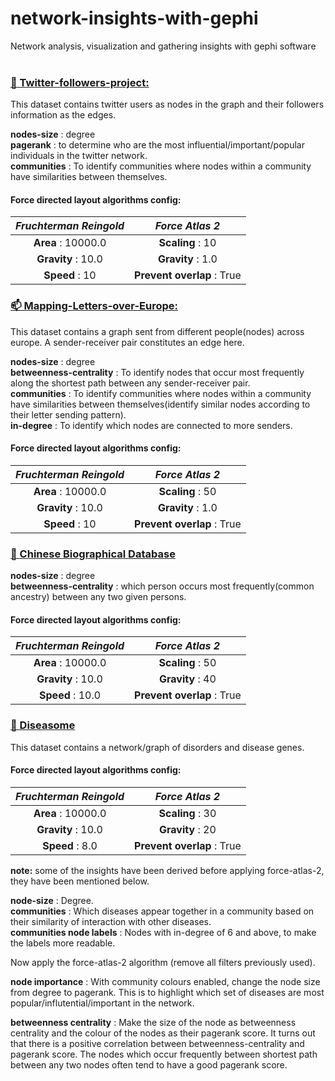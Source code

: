 # network-insights-with-gephi <br>
 Network analysis, visualization and gathering insights with gephi software <br><br>

### <ins>📱 Twitter-followers-project:</ins> <br>
This dataset contains twitter users as nodes in the graph and their followers information as the edges.<br>

**nodes-size** : degree <br>
**pagerank** : to determine who are the most influential/important/popular individuals in the twitter network. <br>
**communities** : To identify communities where nodes within a community have similarities between themselves. <br>

#### Force directed layout algorithms config:
|***Fruchterman Reingold***|***Force Atlas 2***|
|:------------:|:------------:|
|**Area** : 10000.0|**Scaling** : 10|
|**Gravity** : 10.0| **Gravity** : 1.0|
|**Speed** : 10|**Prevent overlap** : True|


### <ins>📫 Mapping-Letters-over-Europe:</ins> <br>
This dataset contains a graph sent from different people(nodes) across europe. A sender-receiver pair constitutes an edge here.<br>

**nodes-size** : degree <br>
**betweenness-centrality** : To identify nodes that occur most frequently along the shortest path between any sender-receiver pair. <br>
**communities** : To identify communities where nodes within a community have similarities between themselves(identify similar nodes according to their letter sending pattern). <br>
**in-degree** : To identify which nodes are connected to more senders. <br>

#### Force directed layout algorithms config:
|***Fruchterman Reingold***|***Force Atlas 2***|
|:------------:|:------------:|
|**Area** : 10000.0|**Scaling** : 50|
|**Gravity** : 10.0| **Gravity** : 1.0|
|**Speed** : 10|**Prevent overlap** : True|

### <ins>🌳 Chinese Biographical Database</ins> <br>
**nodes-size** : degree <br>
**betweenness-centrality** : which person occurs most frequently(common ancestry) between any two given persons. <br>

#### Force directed layout algorithms config:
|***Fruchterman Reingold***|***Force Atlas 2***|
|:------------:|:------------:|
|**Area** : 10000.0|**Scaling** : 50|
|**Gravity** : 10.0| **Gravity** : 40|
|**Speed** : 10.0|**Prevent overlap** : True|


### <ins>🧬 Diseasome</ins> <br>
This dataset contains a network/graph of disorders and disease genes.<br>

#### Force directed layout algorithms config:
|***Fruchterman Reingold***|***Force Atlas 2***|
|:------------:|:------------:|
|**Area** : 10000.0|**Scaling** : 30|
|**Gravity** : 10.0| **Gravity** : 20|
|**Speed** : 8.0|**Prevent overlap** : True|

**note:** some of the insights have been derived before applying force-atlas-2, they have been mentioned below.<br>

**node-size** : Degree.<br>
**communities** : Which diseases appear together in a community based on their similarity of interaction with other diseases. <br>
**communities node labels** : Nodes with in-degree of 6 and above, to make the labels more readable. <br>

Now apply the force-atlas-2 algorithm (remove all filters previously used).<br>

**node importance** : With community colours enabled, change the node size from degree to pagerank. This is to highlight which set of diseases are most popular/influtential/important in the network.<br>

**betweenness centrality** : Make the size of the node as betweenness centrality and the colour of the nodes as their pagerank score. It turns out that there is a positive correlation between betweenness-centrality and pagerank score. The nodes which occur frequently between shortest path between any two nodes often tend to have a good pagerank score. 


